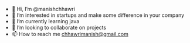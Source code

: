 - 👋 Hi, I’m @manishchhawri
- 👀 I’m interested in startups and make some difference in your company
- 🌱 I’m currently learning java
- 💞️ I’m looking to collaborate on projects
- 📫 How to reach me chhawrimanish@gmail.com

<!---
manishchhawri/manishchhawri is a ✨ special ✨ repository because its `README.md` (this file) appears on your GitHub profile.
You can click the Preview link to take a look at your changes.
--->
